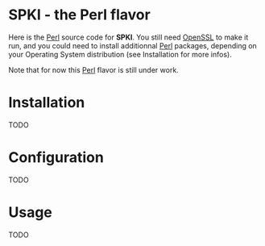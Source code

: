 [Perl]: http://www.perl.org/
[OpenSSL]: http://www.openssl.org/

# SPKI - the Perl flavor

Here is the [Perl] source code for **SPKI**. You still need [OpenSSL] to make it run, and you could need to install additionnal [Perl] packages, depending on your Operating System distribution (see Installation for more infos).

Note that for now this [Perl] flavor is still under work.


# Installation
TODO

# Configuration
TODO

# Usage
TODO

